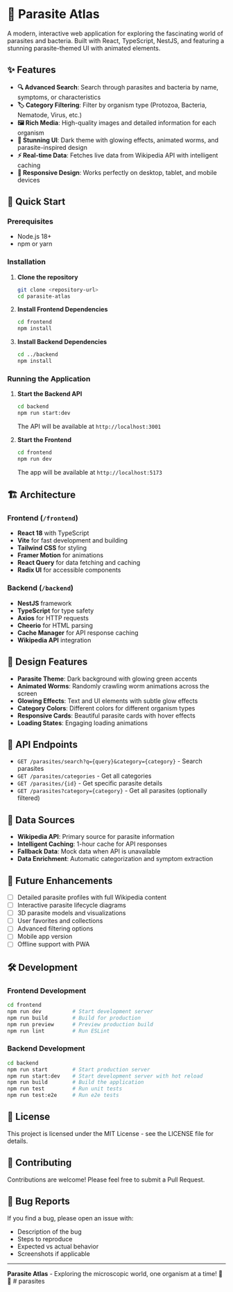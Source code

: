 # 🦠 Parasite Atlas

A modern, interactive web application for exploring the fascinating world of parasites and bacteria. Built with React, TypeScript, NestJS, and featuring a stunning parasite-themed UI with animated elements.

## ✨ Features

- **🔍 Advanced Search**: Search through parasites and bacteria by name, symptoms, or characteristics
- **🏷️ Category Filtering**: Filter by organism type (Protozoa, Bacteria, Nematode, Virus, etc.)
- **🖼️ Rich Media**: High-quality images and detailed information for each organism
- **🎨 Stunning UI**: Dark theme with glowing effects, animated worms, and parasite-inspired design
- **⚡ Real-time Data**: Fetches live data from Wikipedia API with intelligent caching
- **📱 Responsive Design**: Works perfectly on desktop, tablet, and mobile devices

## 🚀 Quick Start

### Prerequisites

- Node.js 18+ 
- npm or yarn

### Installation

1. **Clone the repository**
   ```bash
   git clone <repository-url>
   cd parasite-atlas
   ```

2. **Install Frontend Dependencies**
   ```bash
   cd frontend
   npm install
   ```

3. **Install Backend Dependencies**
   ```bash
   cd ../backend
   npm install
   ```

### Running the Application

1. **Start the Backend API**
   ```bash
   cd backend
   npm run start:dev
   ```
   The API will be available at `http://localhost:3001`

2. **Start the Frontend**
   ```bash
   cd frontend
   npm run dev
   ```
   The app will be available at `http://localhost:5173`

## 🏗️ Architecture

### Frontend (`/frontend`)
- **React 18** with TypeScript
- **Vite** for fast development and building
- **Tailwind CSS** for styling
- **Framer Motion** for animations
- **React Query** for data fetching and caching
- **Radix UI** for accessible components

### Backend (`/backend`)
- **NestJS** framework
- **TypeScript** for type safety
- **Axios** for HTTP requests
- **Cheerio** for HTML parsing
- **Cache Manager** for API response caching
- **Wikipedia API** integration

## 🎨 Design Features

- **Parasite Theme**: Dark background with glowing green accents
- **Animated Worms**: Randomly crawling worm animations across the screen
- **Glowing Effects**: Text and UI elements with subtle glow effects
- **Category Colors**: Different colors for different organism types
- **Responsive Cards**: Beautiful parasite cards with hover effects
- **Loading States**: Engaging loading animations

## 🔧 API Endpoints

- `GET /parasites/search?q={query}&category={category}` - Search parasites
- `GET /parasites/categories` - Get all categories
- `GET /parasites/{id}` - Get specific parasite details
- `GET /parasites?category={category}` - Get all parasites (optionally filtered)

## 🧪 Data Sources

- **Wikipedia API**: Primary source for parasite information
- **Intelligent Caching**: 1-hour cache for API responses
- **Fallback Data**: Mock data when API is unavailable
- **Data Enrichment**: Automatic categorization and symptom extraction

## 🎯 Future Enhancements

- [ ] Detailed parasite profiles with full Wikipedia content
- [ ] Interactive parasite lifecycle diagrams
- [ ] 3D parasite models and visualizations
- [ ] User favorites and collections
- [ ] Advanced filtering options
- [ ] Mobile app version
- [ ] Offline support with PWA

## 🛠️ Development

### Frontend Development
```bash
cd frontend
npm run dev          # Start development server
npm run build        # Build for production
npm run preview      # Preview production build
npm run lint         # Run ESLint
```

### Backend Development
```bash
cd backend
npm run start        # Start production server
npm run start:dev    # Start development server with hot reload
npm run build        # Build the application
npm run test         # Run unit tests
npm run test:e2e     # Run e2e tests
```

## 📝 License

This project is licensed under the MIT License - see the LICENSE file for details.

## 🤝 Contributing

Contributions are welcome! Please feel free to submit a Pull Request.

## 🐛 Bug Reports

If you find a bug, please open an issue with:
- Description of the bug
- Steps to reproduce
- Expected vs actual behavior
- Screenshots if applicable

---

**Parasite Atlas** - Exploring the microscopic world, one organism at a time! 🦠✨
#   p a r a s i t e s  
 